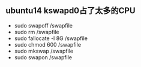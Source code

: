 ## ubuntu14 kswapd0占了太多的CPU


* sudo swapoff /swapfile
* sudo rm  /swapfile
* sudo fallocate -l 8G /swapfile
* sudo chmod 600 /swapfile
* sudo mkswap /swapfile
* sudo swapon /swapfile
